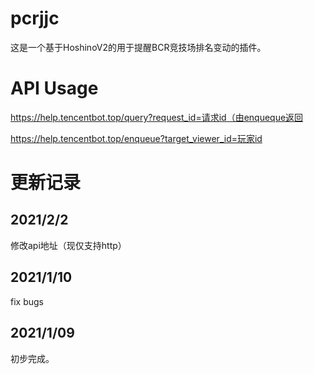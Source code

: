 # pcrjjc
这是一个基于HoshinoV2的用于提醒BCR竞技场排名变动的插件。  
# API Usage

https://help.tencentbot.top/query?request_id=请求id（由enqueque返回
  
https://help.tencentbot.top/enqueue?target_viewer_id=玩家id

# 更新记录
## 2021/2/2
修改api地址（现仅支持http）
## 2021/1/10
fix bugs
## 2021/1/09
初步完成。
